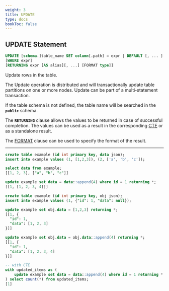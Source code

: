 ```yaml
---
weight: 3
title: UPDATE
type: docs
bookToc: false
---
```


## UPDATE Statement

```SQL
UPDATE [schema.]table_name SET column[.path] = expr | DEFAULT [, ... ] 
[WHERE expr]
[RETURNING expr [AS alias][, ...] [FORMAT type]]
```

Update rows in the table.

The Update operation is distributed and will transactionally update table partitions on one or more nodes.
Update can be part of a multi-statement transaction.

If the table schema is not defined, the table name will be searched in the **`public`** schema.

The **`RETURNING`** clause allows the values to be returned in case of successful completion. The values can
be used as a result in the corresponding [CTE](/docs/sql/transactions/cte) or as a standalone result.

The [FORMAT](/docs/sql/query/format) clause can be used to specify the format of the result.

---

```SQL
create table example (id int primary key, data json);
insert into example values (1, [1,2,3]), (2, ['a', 'b', 'c']);

select data from example;
[[1, 2, 3], ["a", "b", "c"]]

update example set data = data::append(4) where id = 1 returning *;
[[1, [1, 2, 3, 4]]]
```

```SQL
create table example (id int primary key, obj json);
insert into example values (1, {"id": 1, "data": null});

update example set obj.data = [1,2,3] returning *;
[[1, {
  "id": 1,
  "data": [1, 2, 3]
}]]

update example set obj.data = obj.data::append(4) returning *;
[[1, {
  "id": 1,
  "data": [1, 2, 3, 4]
}]]
```

```SQL
-- with CTE
with updated_items as (
    update example set data = data::append(4) where id = 1 returning *
) select count(*) from updated_items;
[1]
```
